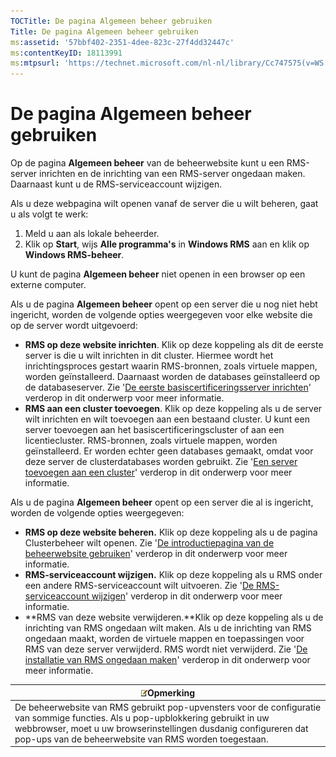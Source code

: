 ```yaml
---
TOCTitle: De pagina Algemeen beheer gebruiken
Title: De pagina Algemeen beheer gebruiken
ms:assetid: '57bbf402-2351-4dee-823c-27f4dd32447c'
ms:contentKeyID: 18113991
ms:mtpsurl: 'https://technet.microsoft.com/nl-nl/library/Cc747575(v=WS.10)'
---
```


De pagina Algemeen beheer gebruiken
===================================

Op de pagina **Algemeen beheer** van de beheerwebsite kunt u een RMS-server inrichten en de inrichting van een RMS-server ongedaan maken. Daarnaast kunt u de RMS-serviceaccount wijzigen.

Als u deze webpagina wilt openen vanaf de server die u wilt beheren, gaat u als volgt te werk:

1.  Meld u aan als lokale beheerder.
2.  Klik op **Start**, wijs **Alle programma's** in **Windows RMS** aan en klik op **Windows RMS-beheer**.

U kunt de pagina **Algemeen beheer** niet openen in een browser op een externe computer.

Als u de pagina **Algemeen beheer** opent op een server die u nog niet hebt ingericht, worden de volgende opties weergegeven voor elke website die op de server wordt uitgevoerd:

-   **RMS op deze website inrichten**. Klik op deze koppeling als dit de eerste server is die u wilt inrichten in dit cluster. Hiermee wordt het inrichtingsproces gestart waarin RMS-bronnen, zoals virtuele mappen, worden geïnstalleerd. Daarnaast worden de databases geïnstalleerd op de databaseserver. Zie '[De eerste basiscertificeringsserver inrichten](https://technet.microsoft.com/debc42f3-74ff-4c99-b7a4-4921fccdabc2)' verderop in dit onderwerp voor meer informatie.
-   **RMS aan een cluster toevoegen**. Klik op deze koppeling als u de server wilt inrichten en wilt toevoegen aan een bestaand cluster. U kunt een server toevoegen aan het basiscertificeringscluster of aan een licentiecluster. RMS-bronnen, zoals virtuele mappen, worden geïnstalleerd. Er worden echter geen databases gemaakt, omdat voor deze server de clusterdatabases worden gebruikt. Zie '[Een server toevoegen aan een cluster](https://technet.microsoft.com/db635238-5528-4bec-9cc6-8244e2b3d733)' verderop in dit onderwerp voor meer informatie.

Als u de pagina **Algemeen beheer** opent op een server die al is ingericht, worden de volgende opties weergegeven:

-   **RMS op deze website beheren.** Klik op deze koppeling als u de pagina Clusterbeheer wilt openen. Zie '[De introductiepagina van de beheerwebsite gebruiken](https://technet.microsoft.com/6c155977-bd0e-47d6-ac65-1746cddb505e)' verderop in dit onderwerp voor meer informatie.
-   **RMS-serviceaccount wijzigen.** Klik op deze koppeling als u RMS onder een andere RMS-serviceaccount wilt uitvoeren. Zie '[De RMS-serviceaccount wijzigen](https://technet.microsoft.com/f257d66d-b823-41e4-bcb7-7c90eb295238)' verderop in dit onderwerp voor meer informatie.
-   **RMS van deze website verwijderen.**Klik op deze koppeling als u de inrichting van RMS ongedaan wilt maken. Als u de inrichting van RMS ongedaan maakt, worden de virtuele mappen en toepassingen voor RMS van deze server verwijderd. RMS wordt niet verwijderd. Zie '[De installatie van RMS ongedaan maken](https://technet.microsoft.com/885e3b4f-ea32-466f-9f7f-d8440b0f7c28)' verderop in dit onderwerp voor meer informatie.

| ![](/security-updates/images/Cc747575.note(WS.10).gif)Opmerking                                                                                                                                                                                    |
|---------------------------------------------------------------------------------------------------------------------------------------------------------------------------------------------------------------------------------------------------------------|
| De beheerwebsite van RMS gebruikt pop-upvensters voor de configuratie van sommige functies. Als u pop-upblokkering gebruikt in uw webbrowser, moet u uw browserinstellingen dusdanig configureren dat pop-ups van de beheerwebsite van RMS worden toegestaan. |
